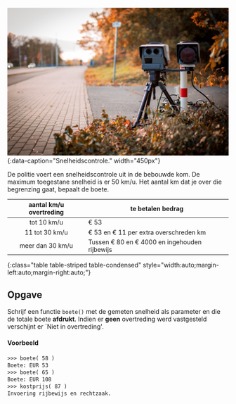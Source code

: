 ![Speeding](media/speeding.jpg "Speeding"){:data-caption="Snelheidscontrole." width="450px"}

De politie voert een snelheidscontrole uit in de bebouwde kom. De maximum toegestane snelheid is er 50 km/u. Het aantal km dat je over die begrenzing gaat, bepaalt de boete. 

| aantal km/u overtreding | te betalen bedrag |
|:--------:|-------------|
| tot 10 km/u  | € 53 |
| 11 tot 30 km/u | € 53 en € 11 per extra overschreden km |
| meer dan 30 km/u | Tussen € 80 en € 4000 en ingehouden rijbewijs |
{:class="table table-striped table-condensed" style="width:auto;margin-left:auto;margin-right:auto;"}

## Opgave
Schrijf een functie `boete()` met de gemeten snelheid als parameter en die de totale boete **afdrukt**. Indien er **geen** overtreding werd vastgesteld verschijnt er `Niet in overtreding'.

#### Voorbeeld
```
>>> boete( 58 )
Boete: EUR 53
>>> boete( 65 )
Boete: EUR 108
>>> kostprijs( 87 )
Invoering rijbewijs en rechtzaak.
```
